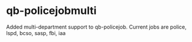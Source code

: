 # qb-policejobmulti
Added multi-department support to qb-policejob. Current jobs are police, lspd, bcso, sasp, fbi, iaa
